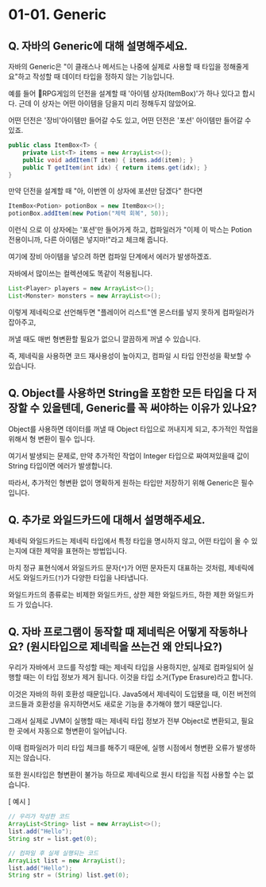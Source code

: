 # 01-01. Generic

## Q. 자바의 Generic에 대해 설명해주세요.

자바의 Generic은 "이 클래스나 메서드는 나중에 실제로 사용할 때 타입을 정해줄게요"하고 작성할 때 데이터 타입을 정하지 않는 기능입니다.

예를 들어 RPG게임의 던전을 설계할 때 '아이템 상자(ItemBox)'가 하나 있다고 합시다. 근데 이 상자는 어떤 아이템을 담을지 미리 정해두지 않았어요.

어떤 던전은 '장비'아이템만 들어갈 수도 있고, 어떤 던전은 '포션' 아이템만 들어갈 수 있죠.

```java
public class ItemBox<T> {
    private List<T> items = new ArrayList<>();
    public void addItem(T item) { items.add(item); }
    public T getItem(int idx) { return items.get(idx); }
}
```

만약 던전을 설계할 때 "아, 이번엔 이 상자에 포션만 담겠다" 한다면

```java
ItemBox<Potion> potionBox = new ItemBox<>();
potionBox.addItem(new Potion("체력 회복", 50));
```

이런식 으로 이 상자에는 '포션'만 들어가게 하고, 컴파일러가 "이제 이 박스는 Potion 전용이니까, 다른 아이템은 넣지마!"라고 체크해 줍니다.

여기에 장비 아이템을 넣으려 하면 컴파일 단계에서 에러가 발생하겠죠.

자바에서 많이쓰는 컬렉션에도 똑같이 적용됩니다.

```java
List<Player> players = new ArrayList<>();
List<Monster> monsters = new ArrayList<>();
```

이렇게 제네릭으로 선언해두면 "플레이어 리스트"엔 몬스터를 넣지 못하게 컴파일러가 잡아주고,

꺼낼 때도 매번 형변환할 필요가 없으니 깔끔하게 꺼낼 수 있습니다.

즉, 제네릭을 사용하면 코드 재사용성이 높아지고, 컴파일 시 타입 안전성을 확보할 수 있습니다.

## Q. Object를 사용하면 String을 포함한 모든 타입을 다 저장할 수 있을텐데, Generic를 꼭 써야하는 이유가 있나요?

Object를 사용하면 데이터를 꺼낼 때 Object 타입으로 꺼내지게 되고, 추가적인 작업을 위해서 형 변환이 필수 입니다.

여기서 발생되는 문제로, 만약 추가적인 작업이 Integer 타입으로 짜여져있을때 값이 String 타입이면 에러가 발생합니다.

따라서, 추가적인 형변환 없이 명확하게 원하는 타입만 저장하기 위해 Generic은 필수 입니다.

## Q. 추가로 와일드카드에 대해서 설명해주세요.

제네릭 와일드카드는 제네릭 타입에서 특정 타입을 명시하지 않고, 어떤 타입이 올 수 있는지에 대한 제약을 표현하는 방법입니다.

마치 정규 표현식에서 와일드카드 문자(`*`)가 어떤 문자든지 대표하는 것처럼, 제네릭에서도 와일드카드(`?`)가 다양한 타입을 나타냅니다.

와일드카드의 종류로는 비제한 와일드카드, 상한 제한 와일드카드, 하한 제한 와일드카드 가 있습니다.

## Q. 자바 프로그램이 동작할 때 제네릭은 어떻게 작동하나요? (원시타입으로 제네릭을 쓰는건 왜 안되나요?)

우리가 자바에서 코드를 작성할 때는 제네릭 타입을 사용하지만, 실제로 컴파일되어 실행할 때는 이 타입 정보가 제거 됩니다. 이것을 타입 소거(Type Erasure)라고 합니다.

이것은 자바의 하위 호환성 때문입니다. Java5에서 제네릭이 도입됐을 때, 이전 버전의 코드들과 호환성을 유지하면서도 새로운 기능을 추가해야 했기 때문입니다.

그래서 실제로 JVM이 실행할 때는 제네릭 타입 정보가 전부 Object로 변환되고, 필요한 곳에서 자동으로 형변환이 일어납니다.

이때 컴파일러가 미리 타입 체크를 해주기 때문에, 실행 시점에서 형변환 오류가 발생하지는 않습니다.

또한 원시타입은 형변환이 불가능 하므로 제네릭으로 원시 타입을 직접 사용할 수는 없습니다.

[ 예시 ]

```Java
// 우리가 작성한 코드
ArrayList<String> list = new ArrayList<>();
list.add("Hello");
String str = list.get(0);

// 컴파일 후 실제 실행되는 코드
ArrayList list = new ArrayList();
list.add("Hello");
String str = (String) list.get(0);
```
